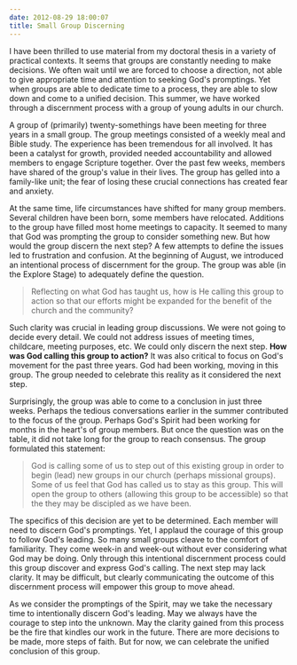 ```yaml
---
date: 2012-08-29 18:00:07
title: Small Group Discerning
---
```


I have been thrilled to use material from my doctoral thesis in a variety of practical contexts. It seems that groups are constantly needing to make decisions. We often wait until we are forced to choose a direction, not able to give appropriate time and attention to seeking God's promptings.  Yet when groups are able to dedicate time to a process, they are able to slow down and come to a unified decision. This summer, we have worked through a discernment process with a group of young adults in our church. 

A group of (primarily) twenty-somethings have been meeting for three years in a small group. The group meetings consisted of a weekly meal and Bible study. The experience has been tremendous for all involved. It has been a catalyst for growth, provided needed accountability and allowed members to engage Scripture together. Over the past few weeks, members have shared of the group's value in their lives. The group has gelled into a family-like unit; the fear of losing these crucial connections has created fear and anxiety.

At the same time, life circumstances have shifted for many group members. Several children have been born, some members have relocated. Additions to the group have filled most home meetings to capacity. It seemed to many that God was prompting the group to consider something new. But how would the group discern the next step? A few attempts to define the issues led to frustration and confusion. At the beginning of August, we introduced an intentional process of discernment for the group. The group was able (in the Explore Stage) to adequately define the question.

>Reflecting on what God has taught us, how is He calling this group to action so that our efforts might be expanded for the benefit of the church and the community?

Such clarity was crucial in leading group discussions. We were not going to decide every detail. We could not address issues of meeting times, childcare, meeting purposes, etc. We could only discern the next step. **How was God calling this group to action?** It was also critical to focus on God's movement for the past three years. God had been working, moving in this group. The group needed to celebrate this reality as it considered the next step. 

Surprisingly, the group was able to come to a conclusion in just three weeks. Perhaps the tedious conversations earlier in the summer contributed to the focus of the group. Perhaps God's Spirit had been working for months in the heart's of group members. But once the question was on the table, it did not take long for the group to reach consensus. The group formulated this statement:

>God is calling some of us to step out of this existing group in order to begin (lead) new groups in our church (perhaps missional groups). Some of us feel that God has called us to stay as this group. This will open the group to others (allowing this group to be accessible) so that the they may be discipled as we have been.

The specifics of this decision are yet to be determined. Each member will need to discern God's promptings. Yet, I applaud the courage of this group to follow God's leading. So many small groups cleave to the comfort of familiarity. They come week-in and week-out without ever considering what God may be doing. Only through this intentional discernment process could this group discover and express God's calling. The next step may lack clarity. It may be difficult, but clearly communicating the outcome of this discernment process will empower this group to move ahead. 

As we consider the promptings of the Spirit, may we take the necessary time to intentionally discern God's leading. May we always have the courage to step into the unknown. May the clarity gained from this process be the fire that kindles our work in the future. There are more decisions to be made, more steps of faith. But for now, we can celebrate the unified conclusion of this group.
